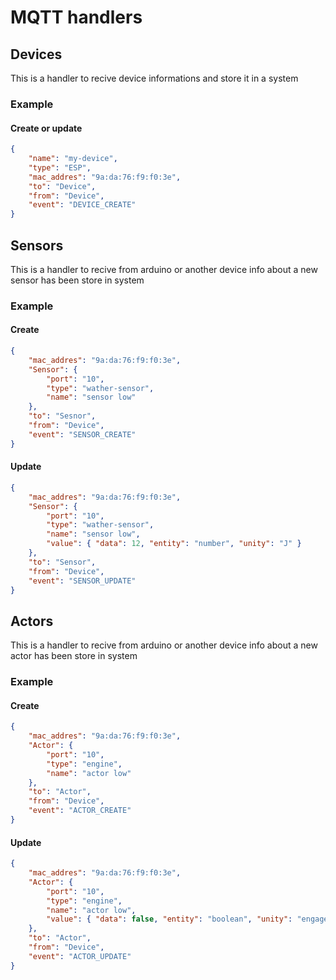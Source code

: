 # MQTT handlers

## Devices

This is a handler to recive device informations and store it in a system

### Example

#### Create or update

```json
{
	"name": "my-device",
	"type": "ESP",
	"mac_addres": "9a:da:76:f9:f0:3e",
	"to": "Device",
	"from": "Device",
	"event": "DEVICE_CREATE"
}
```

## Sensors

This is a handler to recive from arduino or another device info about a new sensor has been store in system

### Example

#### Create

```json
{
	"mac_addres": "9a:da:76:f9:f0:3e",
	"Sensor": {
		"port": "10",
		"type": "wather-sensor",
		"name": "sensor low"
	},
	"to": "Sesnor",
	"from": "Device",
	"event": "SENSOR_CREATE"
}
```

#### Update

```json
{
	"mac_addres": "9a:da:76:f9:f0:3e",
	"Sensor": {
		"port": "10",
		"type": "wather-sensor",
		"name": "sensor low",
		"value": { "data": 12, "entity": "number", "unity": "J" }
	},
	"to": "Sensor",
	"from": "Device",
	"event": "SENSOR_UPDATE"
}
```

## Actors

This is a handler to recive from arduino or another device info about a new actor has been store in system

### Example

#### Create

```json
{
	"mac_addres": "9a:da:76:f9:f0:3e",
	"Actor": {
		"port": "10",
		"type": "engine",
		"name": "actor low"
	},
	"to": "Actor",
	"from": "Device",
	"event": "ACTOR_CREATE"
}
```

#### Update

```json
{
	"mac_addres": "9a:da:76:f9:f0:3e",
	"Actor": {
		"port": "10",
		"type": "engine",
		"name": "actor low",
		"value": { "data": false, "entity": "boolean", "unity": "engage" }
	},
	"to": "Actor",
	"from": "Device",
	"event": "ACTOR_UPDATE"
}
```
